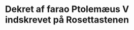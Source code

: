 ---
layout: quote
permalink: /da/
langtag: da
type: modern
script: Latn
langName: Dansk
englishLangName: Danish
title: Dekret af farao Ptolemæus V indskrevet på Rosettastenen
quote: Kopier af dette dekret skal skæres i hieroglyffer, demotisk og græsk på basaltplader og placeres i templer af første, anden og tredje orden sammen med statuen af Ptolemæus, den evigt levende Gud.
reference: Dekreter af Ptolemæus V på Rosetastenen, 196 f.Kr., Det Britiske Museum.
imageAlt: Mønt med ansigtet af Ptolemæus V
selectAriaLabel: Vælg et sprog
buttonRandom: Tilfældig
direction: ltr
---